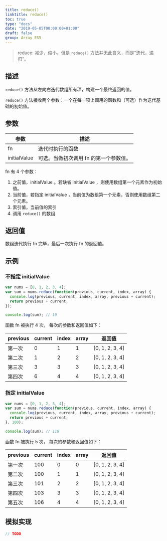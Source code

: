 ```yaml
---
title: reduce()
linktitle: reduce()
toc: true
type: "docs"
date: "2019-05-05T00:00:00+01:00"
draft: false
group: Array ES5
---
```


> reduce: 减少，缩小。但是 `reduce()` 方法并无此含义，而是“迭代，递归”。

## 描述

`reduce()` 方法从左向右迭代数组所有项，构建一个最终返回的值。

`reduce()` 方法接收两个参数：一个在每一项上调用的函数和（可选）作为迭代基础的初始值。

## 参数

| 参数         | 描述                                   |
| ------------ | -------------------------------------- |
| fn           | 迭代时执行的函数                       |
| initialValue | 可选。当做初次调用 fn 的第一个参数值。 |

fn 有 4 个参数：

1. 之前值，initialValue 。若缺省 initialValue ，则使用数组第一个元素作为初始值。
2. 当前值，若指定 initialValue ，当前值为数组第一个元素，否则使用数组第二个元素。
3. 索引值，当前值的索引
4. 调用 `reduce()` 的数组

## 返回值

数组迭代执行 fn 完毕，最后一次执行 fn 的返回值。

## 示例

### 不指定 initialValue

```js
var nums = [0, 1, 2, 3, 4];
var sum = nums.reduce(function(previous, current, index, array) {
  console.log(previous, current, index, array, previous + current);
  return previous + current;
});

console.log(sum); // 10
```

函数 fn 被执行 4 次， 每次的参数和返回值如下：

| previous | current | index | array | 返回值          |
| -------- | ------- | ----- | ----- | --------------- |
| 第一次   | 0       | 1     | 1     | [0, 1, 2, 3, 4] | 1 |
| 第二次   | 1       | 2     | 2     | [0, 1, 2, 3, 4] | 3 |
| 第三次   | 3       | 3     | 3     | [0, 1, 2, 3, 4] | 6 |
| 第四次   | 6       | 4     | 4     | [0, 1, 2, 3, 4] | 10 |

### 指定 initialValue

```js
var nums = [0, 1, 2, 3, 4];
var sum = nums.reduce(function(previous, current, index, array) {
  console.log(previous, current, index, array, previous + current);
  return previous + current;
}, 100);

console.log(sum); // 110
```

函数 fn 被执行 5 次， 每次的参数和返回值如下：

| previous | current | index | array | 返回值          |
| -------- | ------- | ----- | ----- | --------------- |
| 第一次   | 100     | 0     | 0     | [0, 1, 2, 3, 4] | 100 |
| 第二次   | 100     | 1     | 1     | [0, 1, 2, 3, 4] | 101 |
| 第三次   | 101     | 2     | 2     | [0, 1, 2, 3, 4] | 103 |
| 第四次   | 103     | 3     | 3     | [0, 1, 2, 3, 4] | 106 |
| 第五次   | 106     | 4     | 4     | [0, 1, 2, 3, 4] | 110 |

## 模拟实现

```js
// TODO
```
